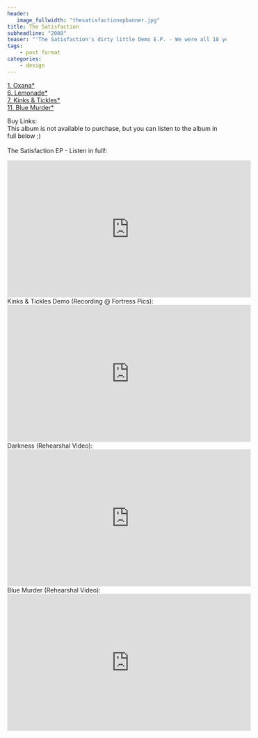 ```yaml
---
header:
   image_fullwidth: "thesatisfactionepbanner.jpg"
title: The Satisfaction
subheadline: "2008"
teaser: "'The Satisfaction's dirty little Demo E.P. - We were all 18 years old, recording in our back room, no idea what we were doing. Listening back to this E.P., it's not too bad! I know it gained us a fan, who we cherished - we would never find a second! :D'"
tags:
    - post format
categories:
    - design 
---
```

<!--more-->
 <a href="https://youtu.be/Mkpo5tnKkok">1. Oxana*</a><br>
  <a href="https://youtu.be/WSEHDA9i908">6. Lemonade*</a><br>
  <a href="https://youtu.be/x5LghONf27s">7. Kinks & Tickles*</a><br>
  <a href="https://youtu.be/Zzyx5YHkYEQ">11. Blue Murder*</a><br>

Buy Links:<br>
This album is not available to purchase, but you can listen to the album in full below ;)<br>
<br>
The Satisfaction EP - Listen in full!:<br>
  <iframe width="560" height="315" src="https://www.youtube.com/embed/4T5B_NnM_z8" frameborder="0" allowfullscreen></iframe><br>
Kinks & Tickles Demo (Recording @ Fortress Pics):<br>
  <iframe width="560" height="315" src="https://www.youtube.com/embed/lDR38hQd1J4" frameborder="0" allowfullscreen></iframe><br>
 Darkness (Rehearshal Video):<br>
  <iframe width="560" height="315" src="https://www.youtube.com/embed/1dDFtZtcXaY" frameborder="0" allowfullscreen></iframe><br>
 Blue Murder (Rehearshal Video):<br>
  <iframe width="560" height="315" src="https://www.youtube.com/embed/4_uAGa85Bjw" frameborder="0" allowfullscreen></iframe><br>
  



